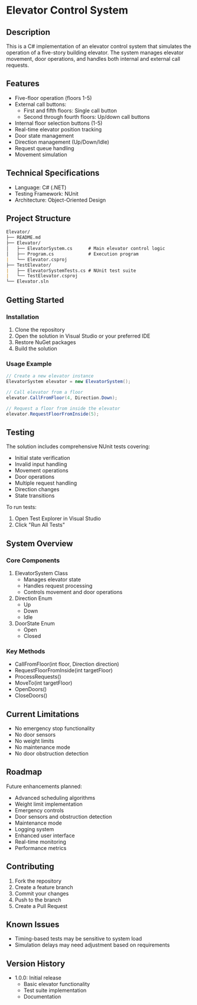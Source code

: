 # Elevator Control System

## Description
This is a C# implementation of an elevator control system that simulates the operation of a five-story building elevator. The system manages elevator movement, door operations, and handles both internal and external call requests.

## Features
- Five-floor operation (floors 1-5)
- External call buttons:
  - First and fifth floors: Single call button
  - Second through fourth floors: Up/down call buttons
- Internal floor selection buttons (1-5)
- Real-time elevator position tracking
- Door state management
- Direction management (Up/Down/Idle)
- Request queue handling
- Movement simulation

## Technical Specifications
- Language: C# (.NET)
- Testing Framework: NUnit
- Architecture: Object-Oriented Design

## Project Structure
```markdown
Elevator/
├── README.md
├── Elevator/
│   ├── ElevatorSystem.cs      # Main elevator control logic
│   ├── Program.cs             # Execution program
|   └── Elevator.csproj
├── TestElevator/
|   ├── ElevatorSystemTests.cs # NUnit test suite
|   └── TestElevator.csproj
└── Elevator.sln
```

## Getting Started
### Installation

  1. Clone the repository
  2. Open the solution in Visual Studio or your preferred IDE
  3. Restore NuGet packages
  4. Build the solution

### Usage Example
```C#
// Create a new elevator instance
ElevatorSystem elevator = new ElevatorSystem();

// Call elevator from a floor
elevator.CallFromFloor(4, Direction.Down);

// Request a floor from inside the elevator
elevator.RequestFloorFromInside(5);
```

## Testing
The solution includes comprehensive NUnit tests covering:
- Initial state verification
- Invalid input handling
- Movement operations
- Door operations
- Multiple request handling
- Direction changes
- State transitions

To run tests:
  1. Open Test Explorer in Visual Studio
  2. Click "Run All Tests"

## System Overview
### Core Components
  1. ElevatorSystem Class
     - Manages elevator state
     - Handles request processing
     - Controls movement and door operations
  2. Direction Enum
     - Up
     - Down
     - Idle
  3. DoorState Enum
     - Open
     - Closed

### Key Methods
- CallFromFloor(int floor, Direction direction)
- RequestFloorFromInside(int targetFloor)
- ProcessRequests()
- MoveTo(int targetFloor)
- OpenDoors()
- CloseDoors()

## Current Limitations
  - No emergency stop functionality
  - No door sensors
  - No weight limits
  - No maintenance mode
  - No door obstruction detection

## Roadmap
Future enhancements planned:
  - Advanced scheduling algorithms
  - Weight limit implementation
  - Emergency controls
  - Door sensors and obstruction detection
  - Maintenance mode
  - Logging system
  - Enhanced user interface
  - Real-time monitoring
  - Performance metrics

## Contributing
  1. Fork the repository
  2. Create a feature branch
  3. Commit your changes
  4. Push to the branch
  5. Create a Pull Request

## Known Issues
  - Timing-based tests may be sensitive to system load
  - Simulation delays may need adjustment based on requirements

## Version History
  - 1.0.0: Initial release
      - Basic elevator functionality
      - Test suite implementation
      - Documentation
   
  
